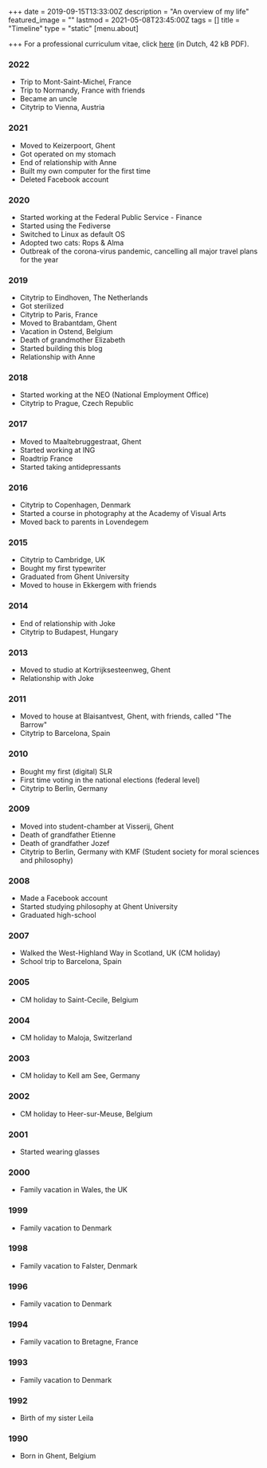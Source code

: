 +++
date = 2019-09-15T13:33:00Z
description = "An overview of my life"
featured_image = ""
lastmod = 2021-05-08T23:45:00Z
tags = []
title = "Timeline"
type = "static"
[menu.about]

+++
For a professional curriculum vitae, click [here](/files/curriculum.pdf) (in Dutch, 42 kB PDF).

### 2022

* Trip to Mont-Saint-Michel, France
* Trip to Normandy, France with friends
* Became an uncle
* Citytrip to Vienna, Austria

### 2021

* Moved to Keizerpoort, Ghent
* Got operated on my stomach
* End of relationship with Anne
* Built my own computer for the first time
* Deleted Facebook account

### 2020

* Started working at the Federal Public Service - Finance
* Started using the Fediverse
* Switched to Linux as default OS
* Adopted two cats: Rops & Alma
* Outbreak of the corona-virus pandemic, cancelling all major travel plans for the year

### 2019

* Citytrip to Eindhoven, The Netherlands
* Got sterilized
* Citytrip to Paris, France
* Moved to Brabantdam, Ghent
* Vacation in Ostend, Belgium
* Death of grandmother Elizabeth
* Started building this blog
* Relationship with Anne

### 2018

* Started working at the NEO (National Employment Office)
* Citytrip to Prague, Czech Republic

### 2017

* Moved to Maaltebruggestraat, Ghent
* Started working at ING
* Roadtrip France
* Started taking antidepressants

### 2016

* Citytrip to Copenhagen, Denmark
* Started a course in photography at the Academy of Visual Arts
* Moved back to parents in Lovendegem

### 2015

* Citytrip to Cambridge, UK
* Bought my first typewriter
* Graduated from Ghent University
* Moved to house in Ekkergem with friends

### 2014

* End of relationship with Joke
* Citytrip to Budapest, Hungary

### 2013

* Moved to studio at Kortrijksesteenweg, Ghent
* Relationship with Joke

### 2011

* Moved to house at Blaisantvest, Ghent, with friends, called "The Barrow"
* Citytrip to Barcelona, Spain

### 2010

* Bought my first (digital) SLR
* First time voting in the national elections (federal level)
* Citytrip to Berlin, Germany

### 2009

* Moved into student-chamber at Visserij, Ghent
* Death of grandfather Etienne
* Death of grandfather Jozef
* Citytrip to Berlin, Germany with KMF (Student society for moral sciences and philosophy)

### 2008

* Made a Facebook account
* Started studying philosophy at Ghent University
* Graduated high-school

### 2007

* Walked the West-Highland Way in Scotland, UK (CM holiday)
* School trip to Barcelona, Spain

### 2005

* CM holiday to Saint-Cecile, Belgium

### 2004

* CM holiday to Maloja, Switzerland

### 2003

* CM holiday to Kell am See, Germany

### 2002

* CM holiday to Heer-sur-Meuse, Belgium

### 2001

* Started wearing glasses

### 2000

* Family vacation in Wales, the UK

### 1999

* Family vacation to Denmark

### 1998

* Family vacation to Falster, Denmark

### 1996

* Family vacation to Denmark

### 1994

* Family vacation to Bretagne, France

### 1993

* Family vacation to Denmark

### 1992

* Birth of my sister Leila

### 1990

* Born in Ghent, Belgium